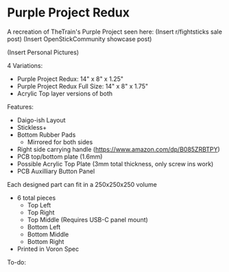 # Purple Project Redux

A recreation of TheTrain's Purple Project seen here:
(Insert r/fightsticks sale post)
(Insert OpenStickCommunity showcase post)

(Insert Personal Pictures)

4 Variations:
- Purple Project Redux: 14" x 8" x 1.25"
- Purple Project Redux Full Size: 14" x 8" x 1.75"
- Acrylic Top layer versions of both

Features:
- Daigo-ish Layout
- Stickless+
- Bottom Rubber Pads
	- Mirrored for both sides
- Right side carrying handle (https://www.amazon.com/dp/B085ZRBTPY)
- PCB top/bottom plate (1.6mm)
- Possible Acrylic Top Plate (3mm total thickness, only screw ins work)
- PCB Auxilliary Button Panel

Each designed part can fit in a 250x250x250 volume
- 6 total pieces
	- Top Left
	- Top Right
	- Top Middle (Requires USB-C panel mount)
	- Bottom Left
	- Bottom Middle
	- Bottom Right
- Printed in Voron Spec

To-do:
